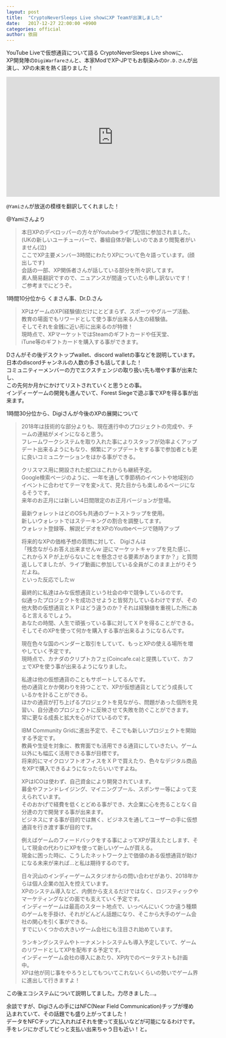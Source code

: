 ```yaml
---
layout: post
title:  "CryptoNeverSleeps Live showにXP Teamが出演しました"
date:   2017-12-27 22:00:00 +0900
categories: official
author: 依田
---  
```

YouTube Liveで仮想通貨について語る CryptoNeverSleeps Live showに、  
XP開発陣の`DigiWarfareさん`と、本家ModでXP-JPでもお馴染みの`Dr.D.さん`が出演し、XPの未来を熱く語りました！  

<iframe width="560" height="315" src="https://www.youtube.com/embed/OW7QLTz_5CQ?rel=0" frameborder="0" gesture="media" allow="encrypted-media" allowfullscreen></iframe>  

`@Yamiさん`が放送の模様を翻訳してくれました！  

@Yamiさんより  
>本日XPのデベロッパーの方々がYoutubeライブ配信に参加されました。  
>(UKの新しいユーチューバーで、番組自体が新しいのであまり閲覧者がいません(泣)  
>ここでXP主要メンバー3時間にわたりXPについて色々語っています。(顔出しです)  
>会話の一部、XP関係者さんが話している部分を所々訳してます。  
>素人簡易翻訳ですので、ニュアンスが間違っていたら申し訳ないです！  
>ご参考までにどうぞ。  
  

1時間10分位から くまさん事、Dr.D.さん  
  
>XPはゲームのXP(経験値)だけにとどまらず、スポーツやグループ活動、  
>教育の場面でもリワードとして使う事が出来る人生の経験値。  
>そしてそれを金銭に近い形に出来るのが特徴！  
>現時点で、XPマーケットではSteamのギフトカードや任天堂、  
>iTune等のギフトカードを購入する事ができます。    

Dさんがその後デスクトップwallet、discord walletの事などを説明しています。  
日本のdiscordチャンネルの人数の多さも話してました！  
コミュニティーメンバーの力でエクスチェンジの取り扱い先も増やす事が出来たし、  
この先何か月かにかけてリストされていくと思うとの事。  
インディーゲームの開発も進んでいて、Forest Siegeで遊ぶ事でXPを得る事が出来ます。  


1時間30分位から、Digiさんが今後のXPの展開について  

>2018年は技術的な部分よりも、現在進行中のプロジェクトの完成や、チームの連結がメインになると思う。  
>フレームワークシステムを取り入れた事によりスタッフが効率よくアップデート出来るようにもなり、頻繁にアップデートをする事で参加者とも更に良いコミュニケーションをはかる事ができる。  
>
>クリスマス用に開設された蛇口はこれからも継続予定。  
>Google検索ページのように、一年を通して季節柄のイベントや地域別のイベントに合わせてテーマを変>えて、見た目からも楽しめるページになるそうです。  
>来年のお正月には新しい4日間限定のお正月バージョンが登場。  
>
>最新ウォレットはどのOSも共通のブートストラップを使用。  
>新しいウォレットではステーキングの割合を調整してます。  
>ウォレット登録等、解説ビデオをXPのYoutbeページで随時アップ  
>
>将来的なXPの価格予想の質問に対して、  Digiさんは  
>「残念ながらお答え出来ませんｗ 逆にマーケットキャップを見た感じ、これからＸＰが上がらないことを懸念させる要素がありますか？」と質問返ししてましたが、ライブ動画に参加している全員がこのまま上がりそうだよね。  
>といった反応でしたｗ  
>
>最終的に私達はみな仮想通貨という社会の中で競争しているのです。  
>似通ったプロジェクトを成功させようと皆努力しているわけですが、その他大勢の仮想通貨とＸＰはどう違うのか？それは経験値を重視した所にあると言えるでしょう。  
>あなたの時間、人生で頑張っている事に対してＸＰを得ることができる。  
>そしてそのXPを使って何かを購入する事が出来るようになるんです。  
>
>現在色々な国のベンダーと取引をしていて、もっとXPの使える場所を増やしていく予定です。  
>現時点で、カナダのクリプトカフェ(Coincafe.ca)と提携していて、カフェでXPを使う事が出来るようになりました。  
>
>私達は他の仮想通貨のこともサポートしてるんです。  
>他の通貨とかか関わりを持つことで、XPが仮想通貨としてどう成長しているかを計ることができる。  
>ほかの通貨が打ち上げるプロジェクトを見ながら、問題があった個所を見習い、自分達のプロジェクトに反映させて失敗を防ぐことができます。  
>常に更なる成長と拡大を心がけているのです。  
>
>IBM Community Gridに進出予定で、そこでも新しいプロジェクトを開始する予定です。  
>教員や生徒を対象に、教育面でも活用できる通貨にしていきたい。ゲーム以外にも幅広く活用できる事が目標です。  
>将来的にマイクロソフトオフィスをＸＰで買えたり、色々なデジタル商品をXPで購入できるようになったらいいですよね。  
>
>XPはICOは使わず、自己資金により開発されています。  
>募金やファンドレイジング、マイニングプール、スポンサー等によって支えられています。  
>そのおかげで経費を低くとどめる事ができ、大企業に心を売ることなく自分達の力で開発する事が出来ます。  
>ビジネスにする事が目的では無く、ビジネスを通してユーザーの手に仮想通貨を行き渡す事が目的です。  
>
>例えばゲームのフィードバックをする事によってXPが貰えたとします、そして現金の代わりにXPを使って新しいゲームが買える。  
>現金に困った時に、こうしたネットワーク上で価値のある仮想通貨が助けになる未来が来れば…と私は期待するのです。  
>
>日々沢山のインディーゲームスタジオからの問い合わせがあり、2018年からは個人企業の加入を控えています。  
>XPのシステム導入など、内側から支えるだけではなく、ロジスティックやマーケティングなどの面でも支えていく予定です。  
>インディーゲームは最高のスタート地点で、いっぺんにいくつか違う種類のゲームを手掛け、それがどんどん話題になり、そこから大手のゲーム会社の関心を引く事ができる。  
>すでにいくつかの大きいゲーム会社にも注目され始めています。  
>
>ランキングシステムやトーナメントシステムも導入予定していて、ゲームのリワードとしてXPを配布する予定です。  
>インディーゲーム会社の導入にあたり、XP内でのベータテストも計画中。  
>XPは他が同じ事をやろうとしてもついてこれないくらいの勢いでゲーム界に進出して行きますよ！  

この後エコシステムについて説明してました。力尽きました…。  

余談ですが、Digiさんの手にはNFC(Near Field Communication)チップが埋め込まれていて、その話題でも盛り上がってました！  
データをNFCチップに入れればそれを使って支払いなどが可能になるわけです。  
手をレジにかざしてピっと支払い出来ちゃう日も近い！と。  
